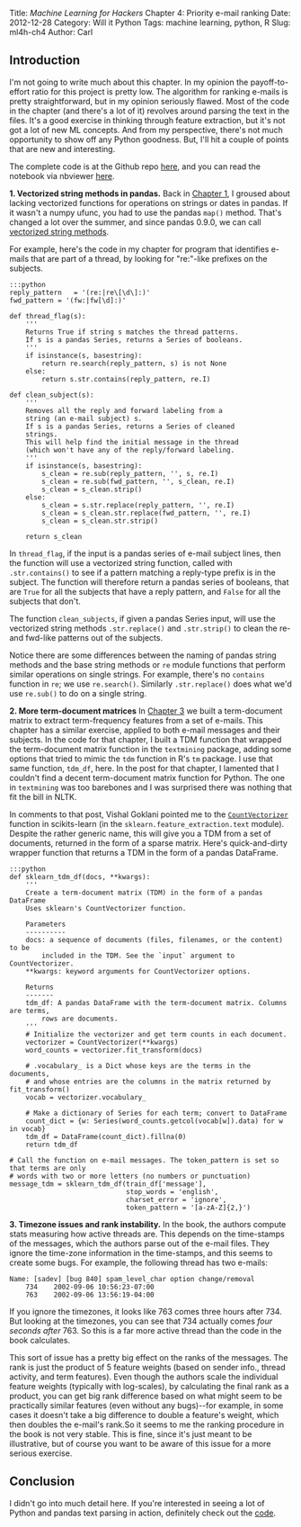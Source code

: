Title: <i>Machine Learning for Hackers</i> Chapter 4: Priority e-mail ranking
Date: 2012-12-28
Category: Will it Python
Tags: machine learning, python, R
Slug: ml4h-ch4
Author: Carl

## Introduction
I'm not going to write much about this chapter. In my opinion the payoff-to-effort ratio for this project is pretty low. The algorithm for ranking e-mails is pretty straightforward, but in my opinion seriously flawed. Most of the code in the chapter (and there's a lot of it) revolves around parsing the text in the files. It's a good exercise in thinking through feature extraction, but it's not got a lot of new ML concepts. And from my perspective, there's not much opportunity to show off any Python goodness. But, I'll hit a couple of points that are new and interesting.

The complete code is at the Github repo [here](https://github.com/carljv/Will_it_Python/tree/master/MLFH/ch4), and you can read the notebook via nbviewer [here](http://nbviewer.ipython.org/urls/raw.github.com/carljv/Will_it_Python/master/MLFH/ch4/ch4.ipynb).

**1. Vectorized string methods in pandas.** Back in [Chapter 1](../ml4h-ch1-p2.html), I groused about lacking vectorized functions for operations on strings or dates in pandas. If it wasn't a numpy ufunc, you had to use the pandas `map()` method. That's changed a lot over the summer, and since pandas 0.9.0, we can call [vectorized string methods](http://pandas.pydata.org/pandas-docs/stable/basics.html#vectorized-string-methods).

For example, here's the code in my chapter for program that identifies e-mails that are part of a thread, by looking for "re:"-like prefixes on the subjects.

    :::python
    reply_pattern   = '(re:|re\[\d\]:)'
    fwd_pattern = '(fw:|fw[\d]:)'

    def thread_flag(s):
        '''
        Returns True if string s matches the thread patterns.
        If s is a pandas Series, returns a Series of booleans.
        '''
        if isinstance(s, basestring):
            return re.search(reply_pattern, s) is not None
        else:
            return s.str.contains(reply_pattern, re.I)

    def clean_subject(s):
        '''
        Removes all the reply and forward labeling from a
        string (an e-mail subject) s.
        If s is a pandas Series, returns a Series of cleaned
        strings.
        This will help find the initial message in the thread
        (which won't have any of the reply/forward labeling.
        '''
        if isinstance(s, basestring):
            s_clean = re.sub(reply_pattern, '', s, re.I)
            s_clean = re.sub(fwd_pattern, '', s_clean, re.I)
            s_clean = s_clean.strip()
        else:
            s_clean = s.str.replace(reply_pattern, '', re.I)
            s_clean = s_clean.str.replace(fwd_pattern, '', re.I)
            s_clean = s_clean.str.strip()

        return s_clean

In `thread_flag`, if the input is a pandas series of e-mail subject lines, then the function will use a vectorized string function, called with `.str.contains()` to see if a pattern matching a reply-type prefix is in the subject. The function will therefore return a pandas series of booleans, that are `True` for all the subjects that have a reply pattern, and `False` for all the subjects that don't.

The function `clean_subjects`, if given a pandas Series input, will use the vectorized string methods `.str.replace()` and `.str.strip()` to clean the re- and fwd-like patterns out of the subjects.

Notice there are some differences between the naming of pandas string methods and the base string methods or `re` module functions that perform similar operations on single strings. For example, there's no `contains` function in `re`; we use `re.search()`. Similarly `.str.replace()` does what we'd use `re.sub()` to do on a single string.

**2. More term-document matrices** In [Chapter 3](../ml4h-ch3.html) we built a term-document matrix to extract term-frequency features from a set of e-mails. This chapter has a similar exercise, applied to both e-mail messages and their subjects. In the code for that chapter, I built a TDM function that wrapped the term-document matrix function in the `textmining` package, adding some options that tried to mimic the `tdm` function in R's `tm` package. I use that same function, `tdm_df`, here. In the post for that chapter, I lamented that I couldn't find a decent term-document matrix function for Python. The one in `textmining` was too barebones and I was surprised there was nothing that fit the bill in NLTK.

In comments to that post, Vishal Goklani pointed me to the [`CountVectorizer`](http://scikit-learn.org/stable/modules/generated/sklearn.feature_extraction.text.CountVectorizer.html#sklearn.feature_extraction.text.CountVectorizer) function in scikits-learn (in the `sklearn.feature_extraction.text` module). Despite the rather generic name, this will give you a TDM from a set of documents, returned in the form of a sparse matrix. Here's quick-and-dirty wrapper function that returns a TDM in the form of a pandas DataFrame.

    :::python
    def sklearn_tdm_df(docs, **kwargs):
        '''
        Create a term-document matrix (TDM) in the form of a pandas DataFrame
        Uses sklearn's CountVectorizer function.

        Parameters
        ----------
        docs: a sequence of documents (files, filenames, or the content) to be
            included in the TDM. See the `input` argument to CountVectorizer.
        **kwargs: keyword arguments for CountVectorizer options.

        Returns
        -------
        tdm_df: A pandas DataFrame with the term-document matrix. Columns are terms,
            rows are documents.
        '''
        # Initialize the vectorizer and get term counts in each document.
        vectorizer = CountVectorizer(**kwargs)
        word_counts = vectorizer.fit_transform(docs)

        # .vocabulary_ is a Dict whose keys are the terms in the documents,
        # and whose entries are the columns in the matrix returned by fit_transform()
        vocab = vectorizer.vocabulary_

        # Make a dictionary of Series for each term; convert to DataFrame
        count_dict = {w: Series(word_counts.getcol(vocab[w]).data) for w in vocab}
        tdm_df = DataFrame(count_dict).fillna(0)
        return tdm_df

    # Call the function on e-mail messages. The token_pattern is set so that terms are only
    # words with two or more letters (no numbers or punctuation)
    message_tdm = sklearn_tdm_df(train_df['message'],
                                 stop_words = 'english',
                                 charset_error = 'ignore',
                                 token_pattern = '[a-zA-Z]{2,}')


**3. Timezone issues and rank instability.** In the book, the authors compute stats measuring how active threads are. This depends on the time-stamps of the messages, which the authors parse out of the e-mail files. They ignore the time-zone information in the time-stamps, and this seems to create some bugs. For example, the following thread has two e-mails:

    Name: [sadev] [bug 840] spam_level_char option change/removal
        734    2002-09-06 10:56:23-07:00
        763    2002-09-06 13:56:19-04:00

If you ignore the timezones, it looks like 763 comes three hours after 734. But looking at the timezones, you can see that 734 actually comes *four seconds after* 763. So this is a far more active thread than the code in the book calculates.

This sort of issue has a pretty big effect on the ranks of the messages. The rank is just the product of 5 feature weights (based on sender info., thread activity, and term features). Even though the authors scale the individual feature weights (typically with log-scales), by calculating the final rank as a product, you can get big rank difference based on what might seem to be practically similar features (even without any bugs)--for example, in some cases it doesn't take a big difference to double a feature's weight, which then doubles the e-mail's rank.So it seems to me the ranking procedure in the book is not very stable. This is fine, since it's just meant to be illustrative, but of course you want to be aware of this issue for a more serious exercise.

## Conclusion
I didn't go into much detail here. If you're interested in seeing a lot of Python and pandas text parsing in action, definitely check out the [code](http://nbviewer.ipython.org/urls/raw.github.com/carljv/Will_it_Python/master/MLFH/ch4/ch4.ipynb).
